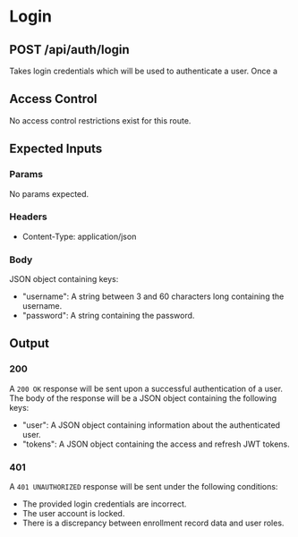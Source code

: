 # Login

## POST /api/auth/login

Takes login credentials which will be used to authenticate a user.  Once a 

## Access Control

No access control restrictions exist for this route.

## Expected Inputs

### Params

No params expected.

### Headers

- Content-Type: application/json

### Body

JSON object containing keys:
- "username": A string between 3 and 60 characters long containing the username.
- "password": A string containing the password.

## Output

### 200

A `200 OK` response will be sent upon a successful authentication of a user.  The body of the response will be a JSON object containing the following keys:
- "user": A JSON object containing information about the authenticated user.
- "tokens": A JSON object containing the access and refresh JWT tokens.

### 401

A `401 UNAUTHORIZED` response will be sent under the following conditions:
- The provided login credentials are incorrect. 
- The user account is locked.
- There is a discrepancy between enrollment record data and user roles. 